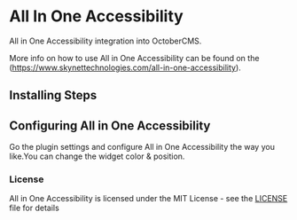 # All In One Accessibility
All in One Accessibility integration into OctoberCMS.

More info on how to use All in One Accessibility can be found on the (https://www.skynettechnologies.com/all-in-one-accessibility).

## Installing Steps



## Configuring All in One Accessibility

Go the plugin settings and configure All in One Accessibility the way you like.You can change the widget color & position.   

### License

All in One Accessibility is licensed under the MIT License - see the [LICENSE](LICENSE) file for details
